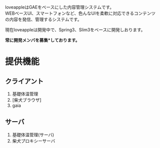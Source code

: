 loveappleはGAEをベースにした内容管理システムです。<br />
WEBベースUI、スマートフォンなど、色んなUIを柔軟に対応できるコンテンツの内容を発信、管理するシステムです。

現在loveappleは開発中で、Spring3、Slim3をベースに開発しおります。

**常に開発メンバを募集\*しております。**

# 提供機能 #
## クライアント ##
  1. 基礎体温管理
  1. [柴犬ブラウザ]
  1. gaia
## サーバ ##
  1. 基礎体温管理(サーバ)
  1. 柴犬プロキシーサーバ